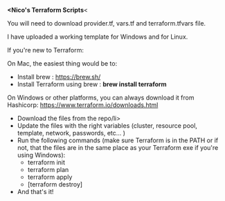 <strong><Nico's Terraform Scripts</strong><


You will need to download provider.tf, vars.tf and terraform.tfvars file.

I have uploaded a working template for Windows and for Linux. 


If you're new to Terraform:

<!-- wp:paragraph -->
<p>On Mac, the easiest thing would be to:</p>
<!-- /wp:paragraph -->

<!-- wp:list -->
<ul><li>Install brew : <a href="https://brew.sh/">https://brew.sh/</a>  </li><li>Install Terraform using brew : <strong>brew install terraform</strong></li></ul>
<!-- /wp:list -->

<!-- wp:paragraph -->
<p>On Windows or other platforms, you can always download it from Hashicorp: <a href="https://www.terraform.io/downloads.html">https://www.terraform.io/downloads.html</a></p>
<!-- /wp:paragraph -->

<!-- wp:list -->
<ul><li>Download the files from the repo/li><li>Update the files with the right variables (cluster, resource pool, template, network, passwords, etc... )</li><li>Run the following commands (make sure Terraform is in the PATH or if not, that the files are in the same place as your Terraform exe if you're using Windows):<ul><li>terraform init</li><li>terraform plan </li><li>terraform apply</li><li>[terraform destroy]</li></ul></li><li>And that's it!</li></ul>
<!-- /wp:list -->
